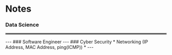 # Notes

### Data Science
<hr style="border:2px solid gray">---</hr>
### Software Engineer
---
### Cyber Security 
* Networking (IP Address, MAC Address, ping(ICMP))
* 
---

